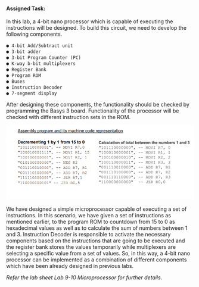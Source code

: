 #### Assigned Task:

<p>In this lab, a 4-bit nano processor which is capable of executing the instructions will be designed. To build this circuit, we need to develop the following components.</p>

    ● 4-bit Add/Subtract unit
    ● 3-bit adder
    ● 3-bit Program Counter (PC)
    ● K-way b-bit multiplexers
    ● Register Bank
    ● Program ROM
    ● Buses
    ● Instruction Decoder
    ● 7-segment display

</p>After designing these components, the functionality should be checked by programming the Basys 3 board. Functionality of the processor will be checked with different instruction sets in the ROM.</p>

![Assembly program and its machine code representation](Screenshot_2024-01-09_020536.png)

<p>We have designed a simple microprocessor capable of executing a set of instructions. In this scenario, we have given a set of instructions as mentioned earlier, to the program ROM to countdown from 15 to 0 as hexadecimal values as well as to calculate the sum of numbers between 1 and 3. Instruction Decoder is responsible to activate the necessary components based on the instructions that are going to be executed and the register bank stores the values temporarily while multiplexers are selecting a specific value from a set of values. So, in this way, a 4-bit nano processor can be implemented as a combination of different components which have been already designed in previous labs.</p>


*Refer the lab sheet Lab 9-10 Microprocessor for further details.*
